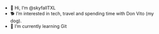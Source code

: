- 👋 Hi, I’m @skyfallTXL
- 🐕 I’m interested in tech, travel and spending time with Don Vito (my dog).
- 🐍 I’m currently learning Git

<!---
skyfallTXL/skyfallTXL is a ✨ special ✨ repository because its `README.md` (this file) appears on your GitHub profile.
You can click the Preview link to take a look at your changes.
--->
